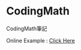 # CodingMath
CodingMath筆記

Online Example : [Click Here](http://davidhsu666.com/downloads/CodingMath/)